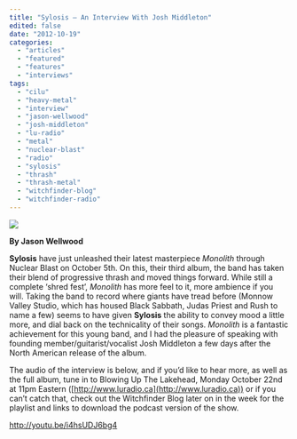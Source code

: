 ```yaml
---
title: "Sylosis – An Interview With Josh Middleton"
edited: false
date: "2012-10-19"
categories:
  - "articles"
  - "featured"
  - "features"
  - "interviews"
tags:
  - "cilu"
  - "heavy-metal"
  - "interview"
  - "jason-wellwood"
  - "josh-middleton"
  - "lu-radio"
  - "metal"
  - "nuclear-blast"
  - "radio"
  - "sylosis"
  - "thrash"
  - "thrash-metal"
  - "witchfinder-blog"
  - "witchfinder-radio"
---
```


[![](http://www.hellbound.ca/wp-content/uploads/2012/10/Sylosis-Monolith-590x590.jpg)](http://www.hellbound.ca/2012/10/sylosis-an-interview-with-josh-middleton/booklet-12-seiten-qxp/)

**By Jason Wellwood**

**Sylosis** have just unleashed their latest masterpiece _Monolith_ through Nuclear Blast on October 5th. On this, their third album, the band has taken their blend of progressive thrash and moved things forward. While still a complete ‘shred fest’, _Monolith_ has more feel to it, more ambience if you will. Taking the band to record where giants have tread before (Monnow Valley Studio, which has housed Black Sabbath, Judas Priest and Rush to name a few) seems to have given **Sylosis** the ability to convey mood a little more, and dial back on the technicality of their songs. _Monolith_ is a fantastic achievement for this young band, and I had the pleasure of speaking with founding member/guitarist/vocalist Josh Middleton a few days after the North American release of the album.

The audio of the interview is below, and if you’d like to hear more, as well as the full album, tune in to Blowing Up The Lakehead, Monday October 22nd at 11pm Eastern ([http://www.luradio.ca](http://www.luradio.ca)) or if you can’t catch that, check out the Witchfinder Blog later on in the week for the playlist and links to download the podcast version of the show.

http://youtu.be/i4hsUDJ6bg4

